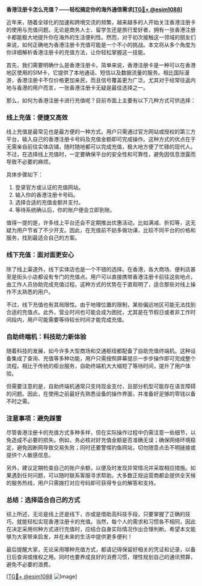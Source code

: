 **香港注册卡怎么充值？——轻松搞定你的海外通信需求[[TG💪+ @esim1088](https://t.me/s/esim1088)]**

近年来，随着全球化的加速和跨境交流的频繁，越来越多的人开始关注香港注册卡的使用与充值问题。无论是商务人士、留学生还是旅行爱好者，拥有一张香港注册卡都能极大地提升你在海外的生活便利性。然而，对于初次接触这一领域的朋友们来说，如何正确地为香港注册卡充值可能是一个不小的挑战。本文将从多个角度为你详细解析香港注册卡的充值方法，让你轻松掌握这一技能。

首先，我们需要明确什么是香港注册卡。简单来说，香港注册卡是一种可以在香港地区使用的SIM卡，它提供了本地通话、短信以及数据流量的服务。相比国际漫游，香港注册卡不仅价格更加亲民，而且信号覆盖更为广泛。尤其对于经常往返内地与香港的用户而言，一张香港注册卡无疑是最佳选择之一。

那么，如何为香港注册卡进行充值呢？目前市面上主要有以下几种方式可供选择：

### **线上充值：便捷又高效**
线上充值是最常见也是最方便的一种方式。用户只需通过官方网站或授权的第三方平台，输入自己的香港注册卡号码及充值金额即可完成操作。这种方式的优点在于无需亲自前往实体店铺，随时随地都可以完成充值，极大地方便了忙碌的现代人。不过，在选择线上充值时，一定要确保平台的安全性和可靠性，避免因信息泄露而导致不必要的麻烦。

具体步骤如下：
1. 登录官方或认证的充值网站。
2. 输入你的香港注册卡号码。
3. 选择合适的充值金额并支付。
4. 等待系统确认后，你的账户便会立即到账。

值得一提的是，许多线上平台还会不定期推出优惠活动，比如满减、折扣等，这无疑为用户节省了不少开支。因此，在充值前不妨多做功课，比较不同平台的价格和服务，找到最适合自己的方案。

### **线下充值：面对面更安心**
除了线上渠道外，线下实体店也是一个不错的选择。在香港，各大商场、便利店甚至是街头小店都设有专门的充值点。用户可以直接携带香港注册卡前往这些地点，由工作人员协助完成充值过程。这种方式的优势在于直观明了，适合那些对线上操作不太熟悉的用户。

不过，线下充值也有其局限性。由于地理位置的限制，某些偏远地区可能无法找到合适的充值点。此外，营业时间也可能会成为困扰，尤其是在节假日或者非工作时间段内，用户可能需要等待较长时间才能完成充值。

### **自助终端机：科技助力新体验**
随着科技的发展，如今许多大型商场和交通枢纽都配备了自助充值终端机。这种设备集成了查询、充值等多种功能，用户只需按照屏幕提示一步步操作即可完成整个流程。相比于传统的柜台服务，自助终端机大大缩短了等待时间，提升了用户体验。

但需要注意的是，自助终端机通常只支持现金支付，且部分机型可能存在语言障碍的问题。因此，在使用之前最好先熟悉设备的操作界面，并准备好足够的零钱以备不时之需。

### **注意事项：避免踩雷**
尽管香港注册卡的充值方式多种多样，但在实际操作过程中仍需注意一些细节，以免造成不必要的损失。例如，务必核对好充值金额是否准确无误；确保网络环境稳定，避免因断网导致交易失败；同时还要警惕钓鱼网站，切勿随意点击不明链接或提供个人敏感信息。

另外，建议定期检查自己的账户余额，以便及时发现异常情况并采取相应措施。如果遇到任何问题，可以随时联系客服寻求帮助。大多数正规运营商都会提供全天候的服务热线，用户只需拨打对应号码即可获得专业的解答和支持。

### **总结：选择适合自己的方式**
综上所述，无论是线上还是线下，亦或是借助高科技手段，只要掌握了正确的技巧，就能轻松实现香港注册卡的充值。当然，每个人的需求和习惯各不相同，因此在决定采用何种方式进行充值时，应结合自身实际情况作出合理判断。希望本文能够为大家带来启发，并在未来的生活中提供更多便利！

最后提醒大家，无论采用哪种充值方式，都请记得保留好相关的凭证和记录，以备日后查询或维权之用。同时也要养成良好的消费习惯，理性规划自己的通讯预算，避免不必要的浪费。

[[TG💪+ @esim1088](https://t.me/s/esim1088) ![Image](https://i.postimg.cc/4NQfJmqS/Snipaste-2025-05-13-00-14-12.png)]